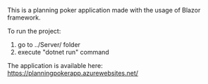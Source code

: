 This is a planning poker application made with the usage of Blazor framework.

To run the project:
1) go to ../Server/ folder 
2) execute "dotnet run" command

The application is available here:
https://planningpokerapp.azurewebsites.net/
 

